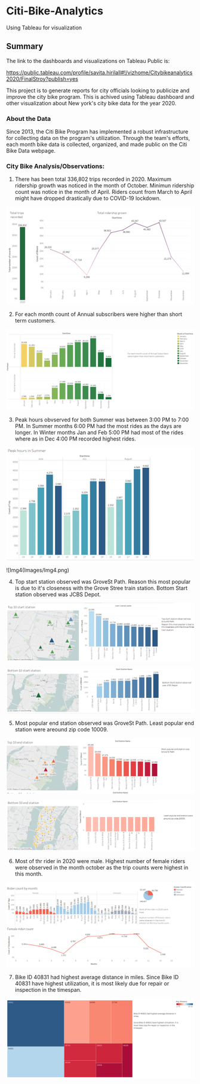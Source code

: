 # Citi-Bike-Analytics
Using Tableau for visualization

## Summary

The link to the dashboards and visualizations on Tableau Public is:

https://public.tableau.com/profile/savita.hirilall#!/vizhome/Citybikeanalytics2020/FinalStroy?publish=yes

This project is to generate reports for city officials looking to publicize and improve the city bike program. This is achived using Tableau dashboard and other visualization about New york's city bike data for the year 2020.

### About the Data
Since 2013, the Citi Bike Program has implemented a robust infrastructure for collecting data on the program's utilization. Through the team's efforts, each month bike data is collected, organized, and made public on the Citi Bike Data webpage.


### City Bike Analysis/Observations:

1) There has been total 336,802 trips recorded in 2020. Maximum ridership growth was noticed in the month of October. Minimun ridership count was notice in the month of April. Riders count from March to April might have dropped drastically due to COVID-19 lockdown. 

![Img1.png](Images/Img1.png)

2) For each month count of Annual subscribers were higher than short term customers.
	
![Img2](Images/Img2.png)

3) Peak hours obvserved for both Summer  was between 3:00 PM to 7:00 PM. In Summer months 6:00 PM had the most rides as the days are longer. In Winter months Jan and Feb 5:00 PM had most of the rides where as in Dec 4:00 PM recorded highest rides.

![Img3](Images/Img3.png)

![Img4(Images/Img4.png)

4) Top start station observed was GroveSt Path. Reason this most popular is due to it's closeness with the Grove Stree train station.
   Bottom Start station observed was JCBS Depot.

![Img5](Images/Img5.png)

![Img6](Images/Img6.png)

5) Most popular end station observed was GroveSt Path. Least popular end station were areound zip code 10009.

![Img7](Images/Img7.png)

![Img8](Images/Img8.png)

6) Most of thr rider in 2020 were male. Highest number of female riders were observed in the month october as the trip counts were highest in this month.

![Img9](Images/Img9.png)

7) Bike ID 40831 had highest average distance in miles. Since Bike ID 40831 have highest utilization, it is most likely due for repair or inspection in the timespan.

![Img11](Images/Img11.png)






